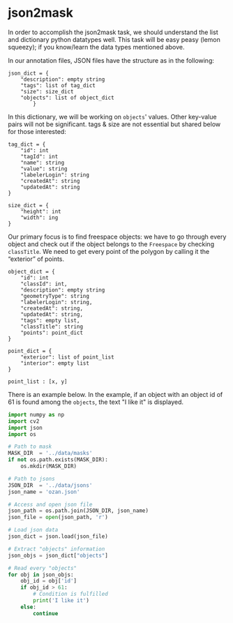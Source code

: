 # json2mask

In order to accomplish the json2mask task, we should understand the list and dictionary python datatypes well. This task will be easy peasy (lemon squeezy); if you know/learn the data types mentioned above.

In our annotation files, JSON files have the structure as in the following:

```
json_dict = {
    "description": empty string
    "tags": list of tag_dict
    "size": size_dict
    "objects": list of object_dict
		}
```

In this dictionary, we will be working on `objects`' values. Other key-value pairs will not be significant. tags & size are not essential but shared below for those interested:

```
tag_dict = {
    "id": int
    "tagId": int
    "name": string
    "value": string
    "labelerLogin": string
    "createdAt": string
    "updatedAt": string
}

size_dict = {
    "height": int
    "width": ing
}
```

Our primary focus is to find freespace objects: we have to go through every object and check out if the object belongs to the `Freespace` by checking `classTitle`. We need to get every point of the polygon by calling it the “exterior” of points.

```
object_dict = {
    "id": int
    "classId": int,
    "description": empty string
    "geometryType": string
    "labelerLogin": string,
    "createdAt": string,
    "updatedAt": string,
    "tags": empty list,
    "classTitle": string
    "points": point_dict
}

point_dict = {
    "exterior": list of point_list
    "interior": empty list
}

point_list : [x, y]
```

There is an example below. In the example, if an object with an object id of 61 is found among the `objects`, the text "I like it" is displayed.

```python
import numpy as np
import cv2
import json
import os

# Path to mask
MASK_DIR  = '../data/masks'
if not os.path.exists(MASK_DIR):
    os.mkdir(MASK_DIR)

# Path to jsons
JSON_DIR  = '../data/jsons'
json_name = 'ozan.json'

# Access and open json file
json_path = os.path.join(JSON_DIR, json_name)
json_file = open(json_path, 'r')

# Load json data
json_dict = json.load(json_file)

# Extract "objects" information
json_objs = json_dict["objects"]

# Read every "objects"
for obj in json_objs:
    obj_id = obj['id']
    if obj_id > 61:
        # Condition is fulfilled
        print('I like it')
    else:
        continue
```